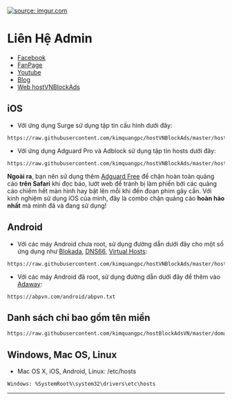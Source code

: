 <a href="https://imgur.com/lSL0QwG"><img src="https://i.imgur.com/lSL0QwG.png" title="source: imgur.com" /></a>

# Liên Hệ Admin
- [Facebook](https://www.facebook.com/kimquangdesign)
- [FanPage](https://www.facebook.com/kimquangdesmmo)
- [Youtube](https://www.youtube.com/channel/UC4oRE_-EdHd8DYVCvh0U5Zw?sub_confirmation=1)
- [Blog](https://Chiasethuthuatappdesign.blogspot.com)
- [Web hostVNBlockAds](https://kimquangpc.github.io/hostVNBlockAds/)


## iOS

- Với ứng dụng Surge sử dụng tập tin cấu hình dưới đây:
```
https://raw.githubusercontent.com/kimquangpc/hostVNBlockAds/master/hostVNBlockAds.conf
```

- Với ứng dụng Adguard Pro và Adblock sử dụng tập tin hosts dưới đây:
```
https://raw.githubusercontent.com/kimquangpc/hostVNBlockAds/master/hostBlockAdsVN
```
**Ngoài ra**, bạn nên sử dụng thêm [Adguard Free](https://apps.apple.com/vn/app/adguard-adblock-privacy/id1047223162?l=vi) để chặn hoàn toàn quảng cáo **trên Safari** khi đọc báo, lướt web để tránh bị làm phiền bởi các quảng cáo chiếm hết màn hình hay bật lên mỗi khi đến đoạn phim gây cấn. Với kinh nghiệm sử dụng iOS của mình, đây là combo chặn quảng cáo **hoàn hảo nhất** mà mình đã và đang sử dụng!

## Android

- Với các máy Android chưa root, sử dụng đường dẫn dưới đây cho một số ứng dụng như [Blokada](https://blokada.org/#download), [DNS66](https://f-droid.org/packages/org.jak_linux.dns66/), [Virtual Hosts](https://play.google.com/store/apps/details?id=com.github.xfalcon.vhosts):
```
https://raw.githubusercontent.com/kimquangpc/hostVNBlockAds/master/hostBlockAdsVN
```

- Với các máy Android đã root, sử dụng đường dẫn dưới đây để thêm vào [Adaway](https://f-droid.org/en/packages/org.adaway/):
```
https://abpvn.com/android/abpvn.txt
```

## Danh sách chỉ bao gồm tên miền
```
https://raw.githubusercontent.com/kimquangpc/hostBlockAdsVN/master/domain
```

## Windows, Mac OS, Linux

- Mac OS X, iOS, Android, Linux: /etc/hosts
```
Windows: %SystemRoot%\system32\drivers\etc\hosts
```
***
